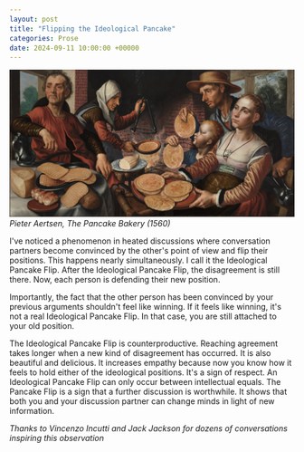 ```yaml
---
layout: post
title: "Flipping the Ideological Pancake"
categories: Prose
date: 2024-09-11 10:00:00 +00000
---
```


![Pancake Bakery](/assets/pancake/pancake.jpg)
_Pieter Aertsen, The Pancake Bakery (1560)_

I've noticed a phenomenon in heated discussions where conversation partners become convinced by the other's point of view and flip their positions.
This happens nearly simultaneously.
I call it the Ideological Pancake Flip.
After the Ideological Pancake Flip, the disagreement is still there.
Now, each person is defending their new position.

Importantly, the fact that the other person has been convinced by your previous arguments shouldn't feel like winning.
If it feels like winning, it's not a real Ideological Pancake Flip.
In that case, you are still attached to your old position.

The Ideological Pancake Flip is counterproductive.
Reaching agreement takes longer when a new kind of disagreement has occurred.
It is also beautiful and delicious.
It increases empathy because now you know how it feels to hold either of the ideological positions.
It's a sign of respect.
An Ideological Pancake Flip can only occur between intellectual equals.
The Pancake Flip is a sign that a further discussion is worthwhile.
It shows that both you and your discussion partner can change minds in light of new information.

_Thanks to Vincenzo Incutti and Jack Jackson for dozens of conversations inspiring this observation_

